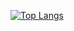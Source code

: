 [![Top Langs](https://github-readme-stats.vercel.app/api/top-langs/?username=otdavies)](https://github.com/anuraghazra/github-readme-stats)
